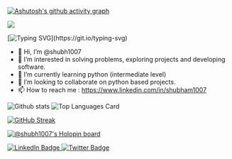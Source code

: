 [![Ashutosh's github activity graph](https://activity-graph.herokuapp.com/graph?username=shubh1007&theme=github-dark)](https://github.com/ashutosh00710&theme=github-dark/github-readme-activity-graph)




![](https://komarev.com/ghpvc/?username=shubh1007&style=for-the-badge)


[![Typing SVG](https://readme-typing-svg.demolab.com/?lines=I+am+a+Python+Enthusiast;I+am+a+Problem+Solver;)](https://git.io/typing-svg)

- 👋 Hi, I’m @shubh1007
- 👀 I’m interested in solving problems, exploring projects and developing software.
- 🌱 I’m currently learning python (intermediate level)
- 💞️ I’m looking to collaborate on python based projects.
- 📫 How to reach me : https://www.linkedin.com/in/shubham1007

![Github stats](https://github-readme-stats.vercel.app/api?username=shubh1007&theme=highcontrast&show_icons=true&count_private=true) ![Top Languages Card](https://github-readme-stats.vercel.app/api/top-langs/?username=shubh1007) 

[![GitHub Streak](https://streak-stats.demolab.com/?user=shubh1007)](https://git.io/streak-stats)

[![@shubh1007's Holopin board](https://holopin.me/shubh1007)](https://holopin.io/@shubh1007)

<div id="badges">
  <a href="https://www.linkedin.com/in/shubham1007">
    <img src="https://img.shields.io/badge/LinkedIn-blue?style=for-the-badge&logo=linkedin&logoColor=white" alt="LinkedIn Badge"/>
  </a>
  <a href="https://www.twitter.com/shubey1007">
    <img src="https://img.shields.io/badge/Twitter-blue?style=for-the-badge&logo=twitter&logoColor=white" alt="Twitter Badge"/>
  </a>
</div>





<!---
shubh1007/shubh1007 is a ✨ special ✨ repository because its `README.md` (this file) appears on your GitHub profile.
You can click the Preview link to take a look at your changes.
--->
